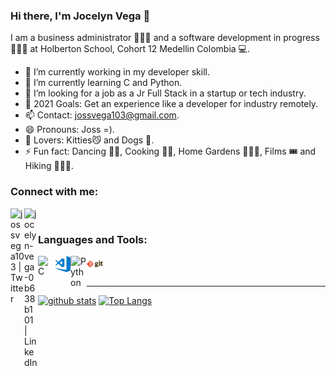 ### Hi there, I'm Jocelyn Vega 👋

I am a business administrator 👩🏻‍💼  and a software development in progress 👩🏻‍💻 at Holberton School, Cohort 12 Medellin Colombia 💻.

- 🔭 I’m currently working in my developer skill.
- 🌱 I’m currently learning C and Python.
- 💼 I’m looking for a job as a Jr Full Stack in a startup or tech industry.
- 🥅 2021 Goals: Get an experience like a developer for industry remotely.
- 📫 Contact: jossvega103@gmail.com.
- 😄 Pronouns: Joss =).
- 💛 Lovers: Kitties😼 and Dogs 🐶.
- ⚡ Fun fact: Dancing 💃🏻, Cooking 👩‍🍳, Home Gardens 🌻🌼🌸, Films 🎟️ and Hiking 🚶🏻‍♀️.
### Connect with me:

[<img align="left" alt="jossvega103 | Twitter" width="22px" src="https://cdn.jsdelivr.net/npm/simple-icons@v3/icons/twitter.svg" />][twitter]
[<img align="left" alt="jocelyn-vega-0b638b101 | LinkedIn" width="22px" src="https://cdn.jsdelivr.net/npm/simple-icons@v3/icons/linkedin.svg" />][linkedin]

<br />

### Languages and Tools:

[<img align="left" alt="C" width="26px" src="https://cdn.iconscout.com/icon/free/png-512/c-programming-569564.png"/>][C]
[<img align="left" alt="Visual Studio Code" width="26px" src="https://raw.githubusercontent.com/github/explore/80688e429a7d4ef2fca1e82350fe8e3517d3494d/topics/visual-studio-code/visual-studio-code.png" />][vscode]
[<img align="left" alt="Python" width="26px" src="https://i.imgur.com/WyTZyyA.png"/>][python]
[<img align="left" alt="Git" width="26px" src="https://raw.githubusercontent.com/github/explore/80688e429a7d4ef2fca1e82350fe8e3517d3494d/topics/git/git.png" />][git]

<br />
<br />

---

[![github stats](https://github-readme-stats.vercel.app/api?username=jossvega&count_private=true&show_icons=true&theme=synthwave)](https://github.com/anuraghazra/github-readme-stats)
[![Top Langs](https://github-readme-stats.vercel.app/api/top-langs/?username=jossvega&layout=compact)](https://github.com/anuraghazra/github-readme-stats)

[twitter]: https://twitter.com/jossvega103
[linkedin]: https://www.linkedin.com/in/jocelyn-vega-0b638b101/
[vscode]: https://code.visualstudio.com
[C]: https://en.cppreference.com/w/c
[python]: https://www.python.org
[mongodb]: https://www.mongodb.com
[git]: https://git-scm.com

